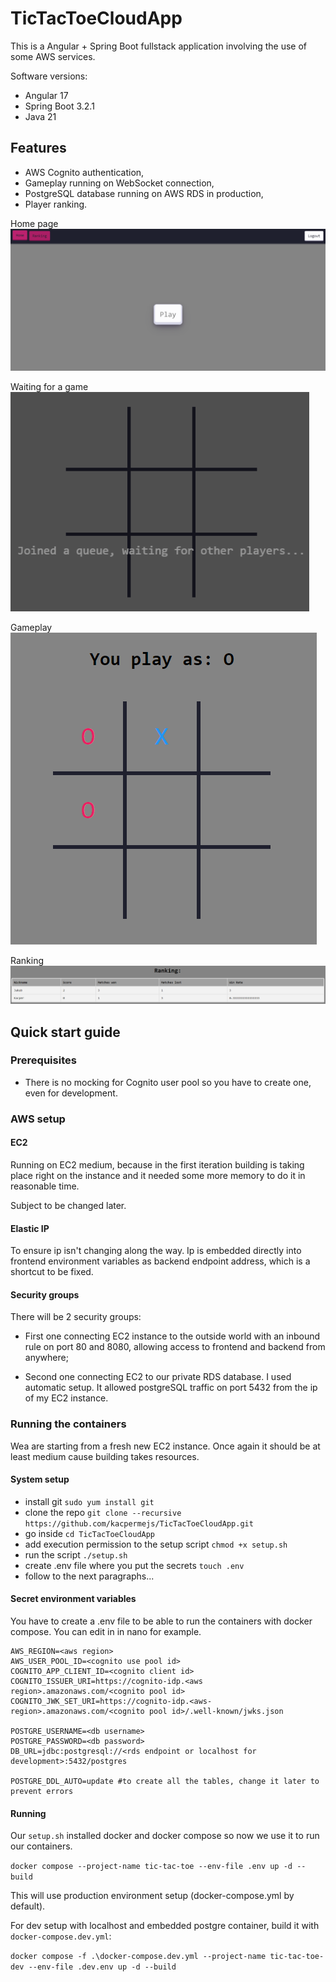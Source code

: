 # TicTacToeCloudApp

This is a Angular + Spring Boot fullstack application involving the use of some AWS services.

Software versions:
- Angular 17
- Spring Boot 3.2.1
- Java 21

## Features
- AWS Cognito authentication,
- Gameplay running on WebSocket connection,
- PostgreSQL database running on AWS RDS in production,
- Player ranking.

Home page
![Home page](images/image.png)

Waiting for a game
![Waiting for a game](images/image-1.png)

Gameplay
![Gameplay](images/image-2.png)

Ranking
![Alt text](images/image-3.png)

## Quick start guide
### Prerequisites
- There is no mocking for Cognito user pool so you have to create one, even for development.

### AWS setup

#### EC2
Running on EC2 medium, because in the first iteration building is taking place right on the instance and it needed some more memory to do it in reasonable time.

Subject to be changed later.

#### Elastic IP
To ensure ip isn't changing along the way. Ip is embedded directly into frontend environment variables as backend endpoint address, which is a shortcut to be fixed.

#### Security groups
There will be 2 security groups:
- First one connecting EC2 instance to the outside world with an inbound rule on port 80 and 8080, allowing access to frontend and backend from anywhere;

- Second one connecting EC2 to our private RDS database. I used automatic setup. It allowed postgreSQL traffic on port 5432 from the ip of my EC2 instance.

### Running the containers
Wea are starting from a fresh new EC2 instance. Once again it should be at least medium cause building takes resources.

#### System setup

- install git ```sudo yum install git```
- clone the repo ```git clone --recursive https://github.com/kacpermejs/TicTacToeCloudApp.git```
- go inside ```cd TicTacToeCloudApp```
- add execution permission to the setup script ```chmod +x setup.sh```
- run the script ```./setup.sh```
- create .env file where you put the secrets ```touch .env```
- follow to the next paragraphs...

#### Secret environment variables
You have to create a .env file to be able to run the containers with docker compose. You can edit in in nano for example.

```
AWS_REGION=<aws region>
AWS_USER_POOL_ID=<cognito use pool id>
COGNITO_APP_CLIENT_ID=<cognito client id>
COGNITO_ISSUER_URI=https://cognito-idp.<aws region>.amazonaws.com/<cognito pool id>
COGNITO_JWK_SET_URI=https://cognito-idp.<aws-region>.amazonaws.com/<cognito pool id>/.well-known/jwks.json

POSTGRE_USERNAME=<db username>
POSTGRE_PASSWORD=<db password>
DB_URL=jdbc:postgresql://<rds endpoint or localhost for development>:5432/postgres

POSTGRE_DDL_AUTO=update #to create all the tables, change it later to prevent errors
```

#### Running

Our ```setup.sh``` installed docker and docker compose so now we use it to run our containers.

```docker compose --project-name tic-tac-toe --env-file .env up -d --build```

This will use production environment setup (docker-compose.yml by default).

For dev setup with localhost and embedded postgre container, build it with ```docker-compose.dev.yml```:

```docker compose -f .\docker-compose.dev.yml --project-name tic-tac-toe-dev --env-file .dev.env up -d --build```